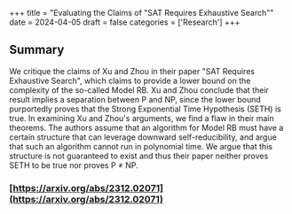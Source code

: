 +++
title = "Evaluating the Claims of \"SAT Requires Exhaustive Search\""
date = 2024-04-05
draft = false
categories = ['Research']
+++
## Summary 

We critique the claims of Xu and Zhou in their paper "SAT Requires Exhaustive Search", which claims to provide a lower bound on the complexity of the so-called Model RB. Xu and Zhou conclude that their result implies a separation between P and NP, since the lower bound purportedly proves that the Strong Exponential Time Hypothesis (SETH) is true. In examining Xu and Zhou's arguments, we find a flaw in their main theorems. The authors assume that an algorithm for Model RB must have a certain structure that can leverage downward self-reducibility, and argue that such an algorithm cannot run in polynomial time. We argue that this structure is not guaranteed to exist and thus their paper neither proves SETH to be true nor proves P ≠ NP.

### [https://arxiv.org/abs/2312.02071](https://arxiv.org/abs/2312.02071)